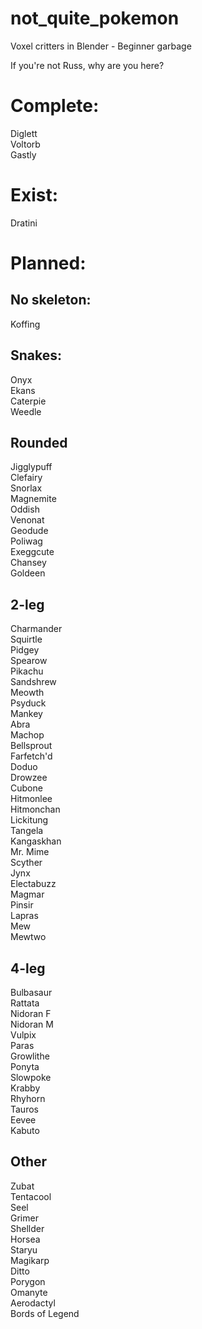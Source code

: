 # not_quite_pokemon
 Voxel critters in Blender - Beginner garbage

If you're not Russ, why are you here?

# Complete:  
Diglett  
Voltorb  
Gastly  

# Exist:  
Dratini

# Planned:
## No skeleton:
Koffing

## Snakes:  
Onyx  
Ekans  
Caterpie  
Weedle  
  
## Rounded  
Jigglypuff  
Clefairy  
Snorlax  
Magnemite  
Oddish  
Venonat  
Geodude  
Poliwag  
Exeggcute  
Chansey  
Goldeen  

## 2-leg  
Charmander  
Squirtle  
Pidgey  
Spearow  
Pikachu  
Sandshrew  
Meowth  
Psyduck  
Mankey  
Abra  
Machop  
Bellsprout  
Farfetch'd  
Doduo  
Drowzee  
Cubone  
Hitmonlee  
Hitmonchan  
Lickitung  
Tangela  
Kangaskhan  
Mr. Mime  
Scyther  
Jynx  
Electabuzz  
Magmar  
Pinsir  
Lapras  
Mew  
Mewtwo  

## 4-leg  
Bulbasaur  
Rattata  
Nidoran F  
Nidoran M  
Vulpix  
Paras  
Growlithe  
Ponyta  
Slowpoke  
Krabby  
Rhyhorn  
Tauros  
Eevee  
Kabuto  

## Other  
Zubat  
Tentacool  
Seel  
Grimer  
Shellder  
Horsea  
Staryu  
Magikarp  
Ditto  
Porygon  
Omanyte  
Aerodactyl  
Bords of Legend  